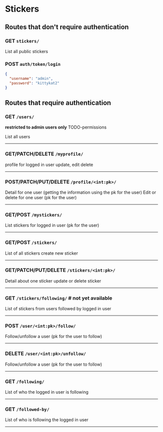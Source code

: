 # Stickers

## Routes that don't require authentication

### GET `stickers/`

List all public stickers

### POST `auth/token/login`

```json
{
  "username": "admin",
  "password": "kittykat2"
}
```

## Routes that require authentication

### GET `/users/`

**restricted to admin users only** TODO-permissions

List all users

---

### GET/PATCH/DELETE `/myprofile/`

profile for logged in user
update, edit delete

---

### POST/PATCH/PUT/DELETE `/profile/<int:pk>/`

Detail for one user (getting the information using the pk for the user)
Edit or delete for one user (pk for the user)

---

### GET/POST `/mystickers/`

List stickers for logged in user (pk for the user)

---

### GET/POST `/stickers/`

List of all stickers
create new sticker

---

### GET/PATCH/PUT/DELETE `/stickers/<int:pk>/`

Detail about one sticker
update or delete sticker

---

### GET `/stickers/following/` # not yet available

List of stickers from users followed by logged in user

---

### POST `/user/<int:pk>/follow/`

Follow/unfollow a user (pk for the user to follow)

---

### DELETE `/user/<int:pk>/unfollow/`

Follow/unfollow a user (pk for the user to follow)

---

### GET `/following/`

List of who the logged in user is following

---

### GET `/followed-by/`

List of who is following the logged in user

---
